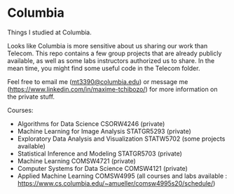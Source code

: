 # Columbia
Things I studied at Columbia.

Looks like Columbia is more sensitive about us sharing our work than Telecom. This repo contains a few group projects that are already publicly available, as well as some labs instructors authorized us to share. In the mean time, you might find some useful code in the Telecom folder.

Feel free to email me (mt3390@columbia.edu) or message me (https://www.linkedin.com/in/maxime-tchibozo/) for more information on the private stuff.

Courses:

* Algorithms for Data Science CSORW4246 (private)
* Machine Learning for Image Analysis STATGR5293 (private)
* Exploratory Data Analysis and Visualization STATW5702 (some projects available)
* Statistical Inference and Modeling STATGR5703 (private)
* Machine Learning COMSW4721 (private)
* Computer Systems for Data Science COMSW4121 (private)
* Applied Machine Learning COMSW4995 (all courses and labs available : https://www.cs.columbia.edu/~amueller/comsw4995s20/schedule/)
